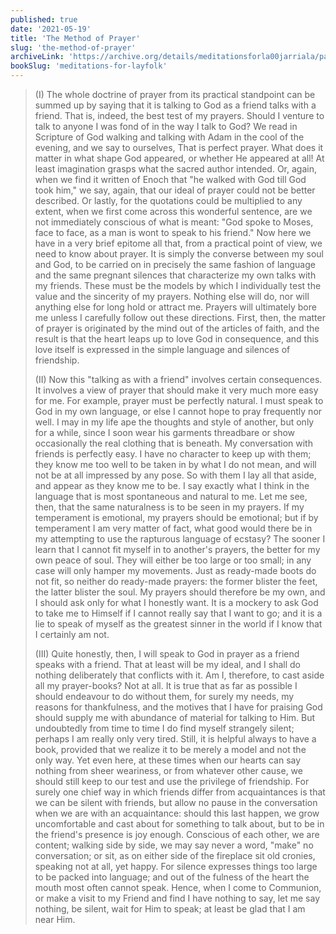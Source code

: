 ```yaml
---
published: true
date: '2021-05-19'
title: 'The Method of Prayer'
slug: 'the-method-of-prayer'
archiveLink: 'https://archive.org/details/meditationsforla00jarriala/page/176?view=theater'
bookSlug: 'meditations-for-layfolk'
---
```


> (I) The whole doctrine of prayer from its practical standpoint can be summed up by saying that it is talking to God as a friend talks with a friend. That is, indeed, the best test of my prayers. Should I venture to talk to anyone I was fond of in the way I talk to God? We read in Scripture of God walking and talking with Adam in the cool of the evening, and we say to ourselves, That is perfect prayer. What does it matter in what shape God appeared, or whether He appeared at all! At least imagination grasps what the sacred author intended. Or, again, when we find it written of Enoch that "he walked with God till God took him," we say, again, that our ideal of prayer could not be better described. Or lastly, for the quotations could be multiplied to any extent, when we first come across this wonderful sentence, are we not immediately conscious of what is meant: "God spoke to Moses, face to face, as a man is wont to speak to his friend." Now here we have in a very brief epitome all that, from a practical point of view, we need to know about prayer. It is simply the converse between my soul and God, to be carried on in precisely the same fashion of language and the same pregnant silences that characterize my own talks with my friends. These must be the models by which I individually test the value and the sincerity of my prayers. Nothing else will do, nor will anything else for long hold or attract me. Prayers will ultimately bore me unless I carefully follow out these directions. First, then, the matter of prayer is originated by the mind out of the articles of faith, and the result is that the heart leaps up to love God in consequence, and this love itself is expressed in the simple language and silences of friendship.
>
> (II) Now this "talking as with a friend" involves certain consequences. It involves a view of prayer that should make it very much more easy for me. For example, prayer must be perfectly natural. I must speak to God in my own language, or else I cannot hope to pray frequently nor well. I may in my life ape the thoughts and style of another, but only for a while, since I soon wear his garments threadbare or show occasionally the real clothing that is beneath. My conversation with friends is perfectly easy. I have no character to keep up with them; they know me too well to be taken in by what I do not mean, and will not be at all impressed by any pose. So with them I lay all that aside, and appear as they know me to be. I say exactly what I think in the language that is most spontaneous and natural to me. Let me see, then, that the same naturalness is to be seen in my prayers. If my temperament is emotional, my prayers should be emotional; but if by temperament I am very matter of fact, what good would there be in my attempting to use the rapturous language of ecstasy? The sooner I learn that I cannot fit myself in to another's prayers, the better for my own peace of soul. They will either be too large or too small; in any case will only hamper my movements. Just as ready-made boots do not fit, so neither do ready-made prayers: the former blister the feet, the latter blister the soul. My prayers should therefore be my own, and I should ask only for what I honestly want. It is a mockery to ask God to take me to Himself if I cannot really say that I want to go; and it is a lie to speak of myself as the greatest sinner in the world if I know that I certainly am not.
>
> (III) Quite honestly, then, I will speak to God in prayer as a friend speaks with a friend. That at least will be my ideal, and I shall do nothing deliberately that conflicts with it. Am I, therefore, to cast aside all my prayer-books? Not at all. It is true that as far as possible I should endeavour to do without them, for surely my needs, my reasons for thankfulness, and the motives that I have for praising God should supply me with abundance of material for talking to Him. But undoubtedly from time to time I do find myself strangely silent; perhaps I am really only very tired. Still, it is helpful always to have a book, provided that we realize it to be merely a model and not the only way. Yet even here, at these times when our hearts can say nothing from sheer weariness, or from whatever other cause, we should still keep to our test and use the privilege of friendship. For surely one chief way in which friends differ from acquaintances is that we can be silent with friends, but allow no pause in the conversation when we are with an acquaintance: should this last happen, we grow uncomfortable and cast about for something to talk about, but to be in the friend's presence is joy enough. Conscious of each other, we are content; walking side by side, we may say never a word, "make" no conversation; or sit, as on either side of the fireplace sit old cronies, speaking not at all, yet happy. For silence expresses things too large to be packed into language; and out of the fulness of the heart the mouth most often cannot speak. Hence, when I come to Communion, or make a visit to my Friend and find I have nothing to say, let me say nothing, be silent, wait for Him to speak; at least be glad that I am near Him.